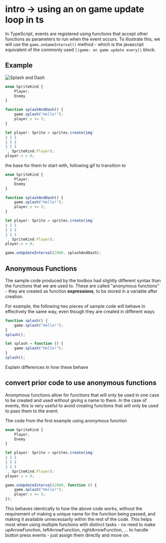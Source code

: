 # intro -> using an on game update loop in ts

In TypeScript, events are registered using functions that accept other functions as parameters to run when the event occurs. To illustrate this, we will use the `game.onGameInterval()` method - which is the javascript equivalent of the commonly used ``||game: on game update every||`` block.

## Example

![Splash and Dash](/static/courses/csintro2/events/splash-and-dash.gif)

```ts
enum SpriteKind {
    Player,
    Enemy
}

function splashAndDash() {
    game.splash("Hello!");
    player.x += 5;
}

let player: Sprite = sprites.create(img`
1 1 1
1 1 1
1 1 1
`, SpriteKind.Player);
player.x = 0;
```

the base for them to start with, following gif to transition to

```ts
enum SpriteKind {
    Player,
    Enemy
}

function splashAndDash() {
    game.splash("Hello!");
    player.x += 5;
}

let player: Sprite = sprites.create(img`
1 1 1
1 1 1
1 1 1
`, SpriteKind.Player);
player.x = 0;

game.onUpdateInterval(2000, splashAndDash);
```

## Anonymous Functions

The sample code produced by the toolbox had slightly different syntax than the functions that we are used to. These are called "anonymous functions" - they are created as function __expressions__, to be stored in a variable after creation.

For example, the following two pieces of sample code will behave in effectively the same way, even though they are created in different ways

```ts
function splash() {
    game.splash("Hello!");
}
splash();
```

```ts
let splash = function () {
    game.splash("Hello!");
}
splash();
```

Explain differences in how these behave

## convert prior code to use anonymous functions

Anonymous functions allow for functions that will only be used in one case to be created and used without giving a name to them. In the case of events, this is very useful to avoid creating functions that will only be used to pass them to the event.

The code from the first example using anonymous function

```ts
enum SpriteKind {
    Player,
    Enemy
}

let player: Sprite = sprites.create(img`
1 1 1
1 1 1
1 1 1
`, SpriteKind.Player);
player.x = 0;

game.onUpdateInterval(2000, function () {
    game.splash("Hello!");
    player.x += 5;
});
```

This behaves identically to how the above code works, without the requirement of making a unique name for the function being passed, and making it available unnecessarily within the rest of the code. This helps most when using multiple functions with distinct tasks - no need to make upArrowFunction, leftArrowFunction, rightArrowFunction, ... to handle button press events - just assign them directly and move on.